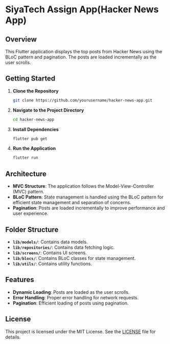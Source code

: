 # SiyaTech Assign App(Hacker News App)

## Overview

This Flutter application displays the top posts from Hacker News using the BLoC pattern and pagination. The posts are loaded incrementally as the user scrolls.

## Getting Started

1. **Clone the Repository**

    ```bash
    git clone https://github.com/yourusername/hacker-news-app.git
    ```

2. **Navigate to the Project Directory**

    ```bash
    cd hacker-news-app
    ```

3. **Install Dependencies**

    ```bash
    flutter pub get
    ```

4. **Run the Application**

    ```bash
    flutter run
    ```

## Architecture

- **MVC Structure**: The application follows the Model-View-Controller (MVC) pattern.
- **BLoC Pattern**: State management is handled using the BLoC pattern for efficient state management and separation of concerns.
- **Pagination**: Posts are loaded incrementally to improve performance and user experience.

## Folder Structure

- **`lib/models/`**: Contains data models.
- **`lib/repositories/`**: Contains data fetching logic.
- **`lib/screens/`**: Contains UI screens.
- **`lib/blocs/`**: Contains BLoC classes for state management.
- **`lib/utils/`**: Contains utility functions.

## Features

- **Dynamic Loading**: Posts are loaded as the user scrolls.
- **Error Handling**: Proper error handling for network requests.
- **Pagination**: Efficient loading of posts using pagination.

## License

This project is licensed under the MIT License. See the [LICENSE](LICENSE) file for details.

